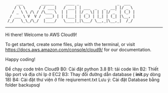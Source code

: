          ___        ______     ____ _                 _  ___  
        / \ \      / / ___|   / ___| | ___  _   _  __| |/ _ \ 
       / _ \ \ /\ / /\___ \  | |   | |/ _ \| | | |/ _` | (_) |
      / ___ \ V  V /  ___) | | |___| | (_) | |_| | (_| |\__, |
     /_/   \_\_/\_/  |____/   \____|_|\___/ \__,_|\__,_|  /_/ 
 ----------------------------------------------------------------- 


Hi there! Welcome to AWS Cloud9!

To get started, create some files, play with the terminal,
or visit https://docs.aws.amazon.com/console/cloud9/ for our documentation.

Happy coding!


Để chạy code trên Cloud9
B0: Cài đặt python 3.8 
B1: tải code lên
B2: Thiết lập port và địa chỉ Ip ở EC2
B3: Thay đổi đường dẫn database ( __init__.py dòng 18)
B4: Cài đặt thư viện ở file reqiurement.txt 
Lưu ý: Cài đặt Database bằng folder backupsql